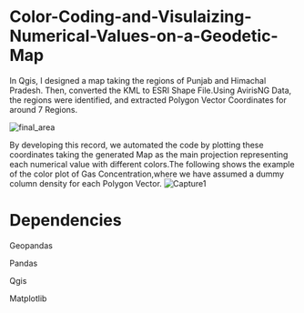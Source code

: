 # Color-Coding-and-Visulaizing-Numerical-Values-on-a-Geodetic-Map

In Qgis, I designed a map taking the regions of Punjab and Himachal Pradesh. Then, converted the KML to ESRI Shape File.Using AvirisNG Data, the regions were identified, and extracted Polygon Vector Coordinates for around 7 Regions.

![final_area](https://github.com/pranava1709/Color-Coding-Numerical-Values-on-a-Geodetic-Map/assets/60814171/3ac90a04-e3aa-4f7d-81a9-7d14dd734f5a)

By developing this record, we automated the code by plotting these coordinates taking the generated Map as the main projection representing each numerical value with different colors.The following shows the example of the color plot of Gas Concentration,where we have assumed a dummy column density for each Polygon Vector.
![Capture1](https://github.com/pranava1709/Color-Coding-a-False-Color-Composite-for-Visulaizing-Numerical-Values-on-a-Geodetic-Map/assets/60814171/01aa883f-7478-4148-96c7-b6adda1c64fc)

# Dependencies

Geopandas

Pandas

Qgis

Matplotlib
